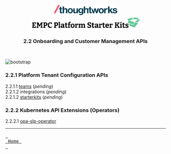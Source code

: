 <div align="center">
	<p>
		<img alt="Thoughtworks Logo" src="https://raw.githubusercontent.com/ThoughtWorks-DPS/static/master/thoughtworks_flamingo_wave.png?sanitize=true" width=200 />
    <br />
		<img alt="DPS Title" src="https://raw.githubusercontent.com/ThoughtWorks-DPS/static/master/EMPCPlatformStarterKitsImage.png?sanitize=true" width=350/>
	</p>
  <h3>2.2 Onboarding and Customer Management APIs</h3>
</div>
<br />

![bootstrap](https://img.shields.io/badge/document-EarlyDraft-yellow.svg?style=for-the-badge&logo=markdown)  

### 2.2.1 Platform Tenant Configuration APIs  

2.2.1.1 [teams](https://github.com/ThoughtWorks-DPS/lab-api-teams) (_pending_)  
2.2.1.2 integrations (_pending_)  
2.2.1.2 [starterkits](https://github.com/ThoughtWorks-DPS/lab-api-starterkits) (_pending_)  

### 2.2.2 Kubernetes API Extensions (Operators)  

2.2.2.1 [opa-slp-operator](https://github.com/ThoughtWorks-DPS/opa-slp-operator)  

<hr>  

[<kbd> <br> Home <br> </kbd>](../README.md)
